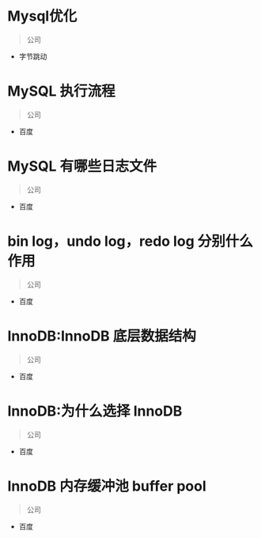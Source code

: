 # Mysql优化
> 公司
- 字节跳动

# MySQL 执行流程
> 公司
- 百度

# MySQL 有哪些日志文件
> 公司
- 百度
# bin log，undo log，redo log 分别什么作用
> 公司
- 百度

# InnoDB:InnoDB 底层数据结构
> 公司
- 百度

# InnoDB:为什么选择 InnoDB
> 公司
- 百度

# InnoDB 内存缓冲池 buffer pool
> 公司
- 百度

